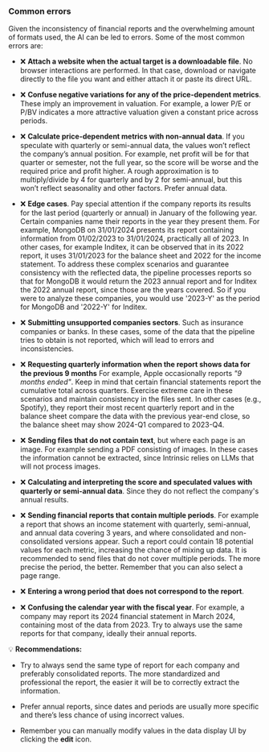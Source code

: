 ### Common errors

Given the inconsistency of financial reports and the overwhelming amount of
formats used, the AI can be led to errors. Some of the most common errors are:

- ❌ **Attach a website when the actual target is a downloadable file**. No
  browser interactions are performed. In that case, download or navigate
  directly to the file you want and either attach it or paste its direct URL.

- ❌ **Confuse negative variations for any of the price-dependent metrics**.
  These imply an improvement in valuation. For example, a lower P/E or P/BV
  indicates a more attractive valuation given a constant price across periods.

- ❌ **Calculate price-dependent metrics with non-annual data**. If you
  speculate with quarterly or semi-annual data, the values won’t reflect the
  company’s annual position. For example, net profit will be for that quarter or
  semester, not the full year, so the score will be worse and the required price
  and profit higher. A rough approximation is to multiply/divide by 4 for
  quarterly and by 2 for semi-annual, but this won’t reflect seasonality and
  other factors. Prefer annual data.

- ❌ **Edge cases**. Pay special attention if the company reports its results
  for the last period (quarterly or annual) in January of the following year.
  Certain companies name their reports in the year they present them. For
  example, MongoDB on 31/01/2024 presents its report containing information from
  01/02/2023 to 31/01/2024, practically all of 2023. In other cases, for example
  Inditex, it can be observed that in its 2022 report, it uses 31/01/2023 for
  the balance sheet and 2022 for the income statement. To address these complex
  scenarios and guarantee consistency with the reflected data, the pipeline
  processes reports so that for MongoDB it would return the 2023 annual report
  and for Inditex the 2022 annual report, since those are the years covered. So
  if you were to analyze these companies, you would use '2023-Y' as the period
  for MongoDB and '2022-Y' for Inditex.

- ❌ **Submitting unsupported companies sectors**. Such as insurance companies
  or banks. In these cases, some of the data that the pipeline tries to obtain
  is not reported, which will lead to errors and inconsistencies.

- ❌ **Requesting quarterly information when the report shows data for the
  previous 9 months** For example, Apple occasionally reports _"9 months
  ended"_. Keep in mind that certain financial statements report the cumulative
  total across quarters. Exercise extreme care in these scenarios and maintain
  consistency in the files sent. In other cases (e.g., Spotify), they report
  their most recent quarterly report and in the balance sheet compare the data
  with the previous year-end close, so the balance sheet may show 2024-Q1
  compared to 2023-Q4.

- ❌ **Sending files that do not contain text**, but where each page is an
  image. For example sending a PDF consisting of images. In these cases the
  information cannot be extracted, since Intrinsic relies on LLMs that will not
  process images.

- ❌ **Calculating and interpreting the score and speculated values with
  quarterly or semi-annual data**. Since they do not reflect the company's
  annual results.

- ❌ **Sending financial reports that contain multiple periods**. For example a
  report that shows an income statement with quarterly, semi-annual, and annual
  data covering 3 years, and where consolidated and non-consolidated versions
  appear. Such a report could contain 18 potential values for each metric,
  increasing the chance of mixing up data. It is recommended to send files that
  do not cover multiple periods. The more precise the period, the better.
  Remember that you can also select a page range.

- ❌ **Entering a wrong period that does not correspond to the report**.

- ❌ **Confusing the calendar year with the fiscal year**. For example, a
  company may report its 2024 financial statement in March 2024, containing most
  of the data from 2023. Try to always use the same reports for that company,
  ideally their annual reports.

💡 **Recommendations:**

- Try to always send the same type of report for each company and preferably
  consolidated reports. The more standardized and professional the report, the
  easier it will be to correctly extract the information.

- Prefer annual reports, since dates and periods are usually more specific and
  there’s less chance of using incorrect values.

- Remember you can manually modify values in the data display UI by clicking the
  **edit** icon.
